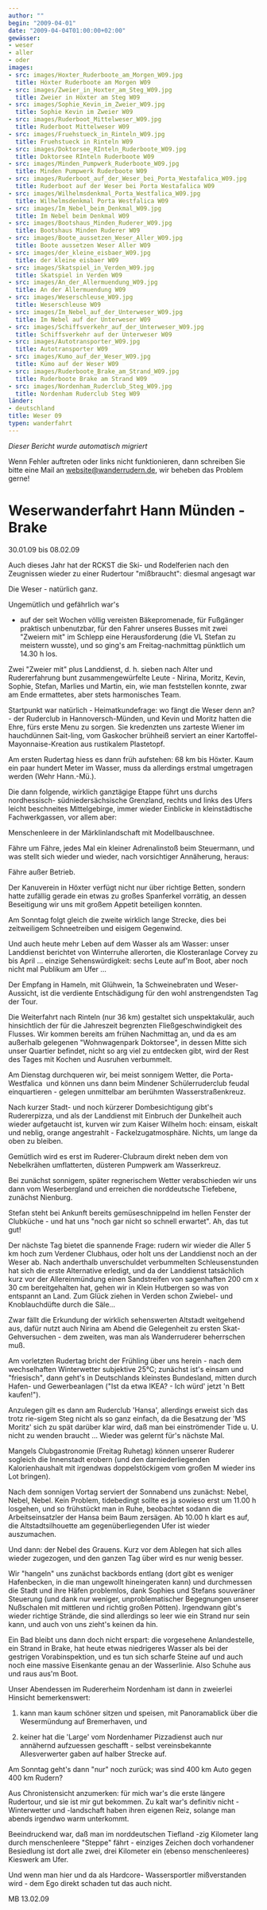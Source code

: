 ```yaml
---
author: ""
begin: "2009-04-01"
date: "2009-04-04T01:00:00+02:00"
gewässer:
- weser
- aller
- oder
images:
- src: images/Hoxter_Ruderboote_am_Morgen_W09.jpg
  title: Höxter Ruderboote am Morgen W09
- src: images/Zweier_in_Hoxter_am_Steg_W09.jpg
  title: Zweier in Höxter am Steg W09
- src: images/Sophie_Kevin_im_Zweier_W09.jpg
  title: Sophie Kevin im Zweier W09
- src: images/Ruderboot_Mittelweser_W09.jpg
  title: Ruderboot Mittelweser W09
- src: images/Fruehstueck_in_Rinteln_W09.jpg
  title: Fruehstueck in Rinteln W09
- src: images/Doktorsee_RInteln_Ruderboote_W09.jpg
  title: Doktorsee RInteln Ruderboote W09
- src: images/Minden_Pumpwerk_Ruderboote_W09.jpg
  title: Minden Pumpwerk Ruderboote W09
- src: images/Ruderboot_auf_der_Weser_bei_Porta_Westafalica_W09.jpg
  title: Ruderboot auf der Weser bei Porta Westafalica W09
- src: images/Wilhelmsdenkmal_Porta_Westfalica_W09.jpg
  title: Wilhelmsdenkmal Porta Westfalica W09
- src: images/Im_Nebel_beim_Denkmal_W09.jpg
  title: Im Nebel beim Denkmal W09
- src: images/Bootshaus_Minden_Ruderer_W09.jpg
  title: Bootshaus Minden Ruderer W09
- src: images/Boote_aussetzen_Weser_Aller_W09.jpg
  title: Boote aussetzen Weser Aller W09
- src: images/der_kleine_eisbaer_W09.jpg
  title: der kleine eisbaer W09
- src: images/Skatspiel_in_Verden_W09.jpg
  title: Skatspiel in Verden W09
- src: images/An_der_Allermuendung_W09.jpg
  title: An der Allermuendung W09
- src: images/Weserschleuse_W09.jpg
  title: Weserschleuse W09
- src: images/Im_Nebel_auf_der_Unterweser_W09.jpg
  title: Im Nebel auf der Unterweser W09
- src: images/Schiffsverkehr_auf_der_Unterweser_W09.jpg
  title: Schiffsverkehr auf der Unterweser W09
- src: images/Autotransporter_W09.jpg
  title: Autotransporter W09
- src: images/Kumo_auf_der_Weser_W09.jpg
  title: Kümo auf der Weser W09
- src: images/Ruderboote_Brake_am_Strand_W09.jpg
  title: Ruderboote Brake am Strand W09
- src: images/Nordenham_Ruderclub_Steg_W09.jpg
  title: Nordenham Ruderclub Steg W09
länder:
- deutschland
title: Weser 09
typen: wanderfahrt
---
```



*Dieser Bericht wurde automatisch migriert*

Wenn Fehler auftreten oder links nicht funktionieren, dann schreiben Sie bitte eine Mail an website@wanderrudern.de, wir beheben das Problem gerne!



# Weserwanderfahrt Hann Münden - Brake


30.01.09 bis 08.02.09

Auch dieses Jahr hat der RCKST die Ski- und Rodelferien nach den Zeugnissen wieder zu einer Rudertour "mißbraucht": diesmal angesagt war

Die Weser - natürlich ganz.

Ungemütlich und gefährlich war's

- auf der seit Wochen völlig vereisten Bäkepromenade, für Fußgänger praktisch unbenutzbar, für den Fahrer unseres Busses mit zwei "Zweiern mit" im Schlepp eine Herausforderung (die VL Stefan zu meistern wusste), und so ging's am Freitag-nachmittag pünktlich um 14.30 h los.

Zwei "Zweier mit" plus Landdienst, d. h. sieben nach Alter und Rudererfahrung bunt zusammengewürfelte Leute - Nirina, Moritz, Kevin, Sophie, Stefan, Marlies und Martin, ein, wie man feststellen konnte, zwar am Ende ermattetes, aber stets harmonisches Team.

Startpunkt war natürlich - Heimatkundefrage: wo fängt die Weser denn an? - der Ruderclub in Hannoversch-Münden, und Kevin und Moritz hatten die Ehre, fürs erste Menu zu sorgen. Sie kredenzten uns zarteste Wiener im hauchdünnen Sait-ling, vom Gaskocher brühheiß serviert an einer Kartoffel-Mayonnaise-Kreation aus rustikalem Plastetopf.

Am ersten Rudertag hiess es dann früh aufstehen: 68 km bis Höxter. Kaum ein paar hundert Meter im Wasser, muss da allerdings erstmal umgetragen werden (Wehr Hann.-Mü.).

Die dann folgende, wirklich ganztägige Etappe führt uns durchs nordhessisch- südniedersächsische Grenzland, rechts und links des Ufers leicht beschneites Mittelgebirge, immer wieder Einblicke in kleinstädtische Fachwerkgassen, vor allem aber:

Menschenleere in der Märklinlandschaft mit Modellbauschnee.

Fähre um Fähre, jedes Mal ein kleiner Adrenalinstoß beim Steuermann, und was stellt sich wieder und wieder, nach vorsichtiger Annäherung, heraus:

Fähre außer Betrieb.

Der Kanuverein in Höxter verfügt nicht nur über richtige Betten, sondern hatte zufällig gerade ein etwas zu großes Spanferkel vorrätig, an dessen Beseitigung wir uns mit großem Appetit beteiligen konnten.

Am Sonntag folgt gleich die zweite wirklich lange Strecke, dies bei zeitweiligem Schneetreiben und eisigem Gegenwind.

Und auch heute mehr Leben auf dem Wasser als am Wasser: unser Landdienst berichtet von Winterruhe allerorten, die Klosteranlage Corvey zu bis April … einzige Sehenswürdigkeit: sechs Leute auf'm Boot, aber noch nicht mal Publikum am Ufer …

Der Empfang in Hameln, mit Glühwein, 1a Schweinebraten und Weser- Aussicht, ist die verdiente Entschädigung für den wohl anstrengendsten Tag der Tour.

Die Weiterfahrt nach Rinteln (nur 36 km) gestaltet sich unspektakulär, auch hinsichtlich der für die Jahreszeit begrenzten Fließgeschwindigkeit des Flusses. Wir kommen bereits am frühen Nachmittag an, und da es am außerhalb gelegenen "Wohnwagenpark Doktorsee", in dessen Mitte sich unser Quartier befindet, nicht so arg viel zu entdecken gibt, wird der Rest des Tages mit Kochen und Ausruhen verbummelt.

Am Dienstag durchqueren wir, bei meist sonnigem Wetter, die Porta-Westfalica  und können uns dann beim Mindener Schülerruderclub feudal einquartieren - gelegen unmittelbar am berühmten Wasserstraßenkreuz.

Nach kurzer Stadt- und noch kürzerer Dombesichtigung gibt's Rudererpizza, und als der Landdienst mit Einbruch der Dunkelheit auch wieder aufgetaucht ist, kurven wir zum Kaiser Wilhelm hoch: einsam, eiskalt und neblig, orange angestrahlt - Fackelzugatmosphäre. Nichts, um lange da oben zu bleiben.

Gemütlich wird es erst im Ruderer-Clubraum direkt neben dem von Nebelkrähen umflatterten, düsteren Pumpwerk am Wasserkreuz.

Bei zunächst sonnigem, später regnerischem Wetter verabschieden wir uns dann vom Weserbergland und erreichen die norddeutsche Tiefebene, zunächst Nienburg.

Stefan steht bei Ankunft bereits gemüseschnippelnd im hellen Fenster der Clubküche - und hat uns "noch gar nicht so schnell erwartet". Ah, das tut gut!

Der nächste Tag bietet die spannende Frage: rudern wir wieder die Aller 5 km hoch zum Verdener Clubhaus, oder holt uns der Landdienst noch an der Weser ab. Nach anderthalb unverschuldet verbummelten Schleusenstunden hat sich die erste Alternative erledigt, und da der Landdienst tatsächlich kurz vor der Allereinmündung einen Sandstreifen von sagenhaften 200 cm x 30 cm bereitgehalten hat, gehen wir in Klein Hutbergen so was von entspannt an Land. Zum Glück ziehen in Verden schon Zwiebel- und Knoblauchdüfte durch die Säle…

Zwar fällt die Erkundung der wirklich sehenswerten Altstadt weitgehend aus, dafür nutzt auch Nirina am Abend die Gelegenheit zu ersten Skat- Gehversuchen - dem zweiten, was man als Wanderruderer beherrschen muß.

Am vorletzten Rudertag bricht der Frühling über uns herein - nach dem wechselhaften Winterwetter subjektive 25°C; zunächst ist's einsam und "friesisch", dann geht's in Deutschlands kleinstes Bundesland, mitten durch Hafen- und Gewerbeanlagen ("Ist da etwa IKEA? - Ich würd' jetzt 'n Bett kaufen!").

Anzulegen gilt es dann am Ruderclub 'Hansa', allerdings erweist sich das trotz rie-sigem Steg nicht als so ganz einfach, da die Besatzung der 'MS Moritz' sich zu spät darüber klar wird, daß man bei einströmender Tide u. U. nicht zu wenden braucht … Wieder was gelernt für's nächste Mal.

Mangels Clubgastronomie (Freitag Ruhetag) können unserer Ruderer sogleich die Innenstadt erobern (und den darniederliegenden Kalorienhaushalt mit irgendwas doppelstöckigem vom großen M wieder ins Lot bringen).

Nach dem sonnigen Vortag serviert der Sonnabend uns zunächst: Nebel, Nebel, Nebel. Kein Problem, tidebedingt sollte es ja sowieso erst um 11.00 h losgehen, und so frühstückt man in Ruhe, beobachtet sodann die Arbeitseinsatzler der Hansa beim Baum zersägen. Ab 10.00 h klart es auf, die Altstadtsilhouette am gegenüberliegenden Ufer ist wieder auszumachen.

Und dann: der Nebel des Grauens. Kurz vor dem Ablegen hat sich alles wieder zugezogen, und den ganzen Tag über wird es nur wenig besser.

Wir "hangeln" uns zunächst backbords entlang (dort gibt es weniger Hafenbecken, in die man ungewollt hineingeraten kann) und durchmessen die Stadt und ihre Häfen problemlos, dank Sophies und Stefans souveräner Steuerung (und dank nur weniger, unproblematischer Begegnungen unserer Nußschalen mit mittleren und richtig großen Pötten). Irgendwann gibt's wieder richtige Strände, die sind allerdings so leer wie ein Strand nur sein kann, und auch von uns zieht's keinen da hin.

Ein Bad bleibt uns dann doch nicht erspart: die vorgesehene Anlandestelle, ein Strand in Brake, hat heute etwas niedrigeres Wasser als bei der gestrigen Vorabinspektion, und es tun sich scharfe Steine auf und auch noch eine massive Eisenkante genau an der Wasserlinie. Also Schuhe aus und raus aus'm Boot.

Unser Abendessen im Rudererheim Nordenham ist dann in zweierlei Hinsicht bemerkenswert:

1. kann man kaum schöner sitzen und speisen, mit Panoramablick über die Wesermündung auf Bremerhaven, und

2. keiner hat die 'Large' vom Nordenhamer Pizzadienst auch nur annähernd aufzuessen geschafft - selbst vereinsbekannte Allesverwerter gaben auf halber Strecke auf.

Am Sonntag geht's dann "nur" noch zurück; was sind 400 km Auto gegen 400 km Rudern?

Aus Chronistensicht anzumerken: für mich war's die erste längere Rudertour, und sie ist mir gut bekommen. Zu kalt war's definitiv nicht - Winterwetter und -landschaft haben ihren eigenen Reiz, solange man abends irgendwo warm unterkommt.

Beeindruckend war, daß man im norddeutschen Tiefland -zig Kilometer lang durch menschenleere "Steppe" fährt - einziges Zeichen doch vorhandener Besiedlung ist dort alle zwei, drei Kilometer ein (ebenso menschenleeres) Kieswerk am Ufer.

Und wenn man hier und da als Hardcore- Wassersportler mißverstanden wird - dem Ego direkt schaden tut das auch nicht.

MB 13.02.09
